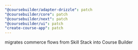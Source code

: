 ```yaml
---
"@coursebuilder/adapter-drizzle": patch
"@coursebuilder/core": patch
"@coursebuilder/next": patch
"@coursebuilder/ui": patch
"create-course-app": patch
---
```


migrates commerce flows from Skill Stack into Course Builder
